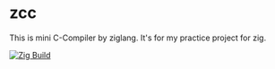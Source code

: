# zcc

This is mini C-Compiler by ziglang.
It's for my practice project for zig.

[![Zig Build](https://github.com/r-mutax/zcc/actions/workflows/zig_build.yml/badge.svg)](https://github.com/r-mutax/zcc/actions/workflows/zig_build.yml)